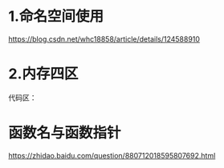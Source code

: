 # 1.命名空间使用
https://blog.csdn.net/whc18858/article/details/124588910

# 2.内存四区
代码区：

# 函数名与函数指针
https://zhidao.baidu.com/question/880712018595807692.html
